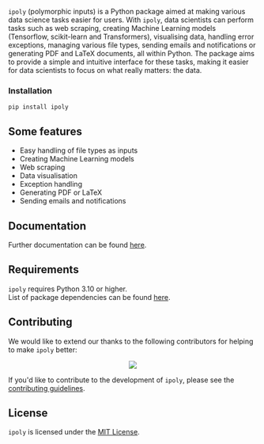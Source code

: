 `ipoly` (polymorphic inputs) is a Python package aimed at making various data science tasks easier for users. With `ipoly`, data scientists can perform tasks such as web scraping, creating Machine Learning models (Tensorflow, scikit-learn and Transformers), visualising data, handling error exceptions, managing various file types, sending emails and notifications or generating PDF and LaTeX documents, all within Python. The package aims to provide a simple and intuitive interface for these tasks, making it easier for data scientists to focus on what really matters: the data.

### Installation

```shell
pip install ipoly
```

## Some features

- Easy handling of file types as inputs
- Creating Machine Learning models
- Web scraping
- Data visualisation
- Exception handling
- Generating PDF or LaTeX
- Sending emails and notifications

## Documentation

Further documentation can be found [here](<https://ipoly.readthedocs.io/en/latest/source/ipoly.html>).

## Requirements

`ipoly` requires Python 3.10 or higher. <br/>
List of package dependencies can be found [here](https://github.com/Danguilhen/ipoly/network/dependencies).

## Contributing

We would like to extend our thanks to the following contributors for helping to make `ipoly` better:

<p align="center" href="https://github.com/Danguilhen/ipoly/graphs/contributors">
  <img src="https://contrib.rocks/image?repo=Danguilhen/ipoly"/>
</p>

If you'd like to contribute to the development of `ipoly`, please see the [contributing guidelines](<https://ipoly.readthedocs.io/en/latest/contributing.html>).

## License

`ipoly` is licensed under the [MIT License](https://ipoly.readthedocs.io/en/latest/license.html).
